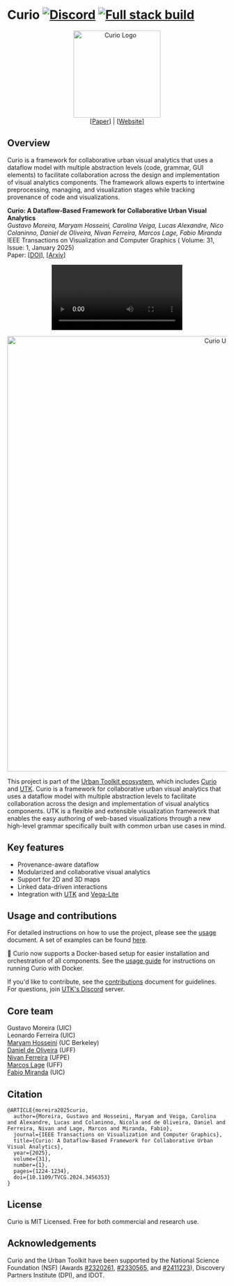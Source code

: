 # Curio [![Discord](https://img.shields.io/badge/Discord-738ADB)](https://discord.gg/vjpSMSJR8r) [![Full stack build](https://github.com/urban-toolkit/curio/actions/workflows/docker-compose.yml/badge.svg)](https://github.com/urban-toolkit/curio/actions/workflows/docker-compose.yml)

<div align="center">
  <img src="https://github.com/urban-toolkit/curio/blob/main/logo.png?raw=true" alt="Curio Logo" height="200"/></br>
  [<a href="https://arxiv.org/abs/2408.06139">Paper</a>] | [<a href="https://urbantk.org/curio">Website</a>]
</div>

## Overview

Curio is a framework for collaborative urban visual analytics that uses a dataflow model with multiple abstraction levels (code, grammar, GUI elements) to facilitate collaboration across the design and implementation of visual analytics components. The framework allows experts to intertwine preprocessing, managing, and visualization stages while tracking provenance of code and visualizations.

**Curio: A Dataflow-Based Framework for Collaborative Urban Visual Analytics**  
*Gustavo Moreira, Maryam Hosseini, Carolina Veiga, Lucas Alexandre, Nico Colaninno, Daniel de Oliveira, Nivan Ferreira, Marcos Lage, Fabio Miranda*  
IEEE Transactions on Visualization and Computer Graphics ( Volume: 31, Issue: 1, January 2025)  
Paper: [[DOI](https://doi.org/10.1109/TVCG.2024.3456353)], [[Arxiv](https://arxiv.org/abs/2408.06139)]

<div align="center">
  <video src="https://github.com/urban-toolkit/curio/assets/2387594/6d29bda8-5e94-4496-a4ae-fd55adff024f" />
</div>

<p align="center">
  <img src="https://github.com/urban-toolkit/curio/blob/main/banner.jpg?raw=true" alt="Curio Use Cases" width="1000"/>
</p>

This project is part of the [Urban Toolkit ecosystem](https://urbantk.org), which includes [Curio](https://github.com/urban-toolkit/curio/) and [UTK](https://github.com/urban-toolkit/utk). Curio is a framework for collaborative urban visual analytics that uses a dataflow model with multiple abstraction levels to facilitate collaboration across the design and implementation of visual analytics components. UTK is a flexible and extensible visualization framework that enables the easy authoring of web-based visualizations through a new high-level grammar specifically built with common urban use cases in mind. 

## Key features
- Provenance-aware dataflow
- Modularized and collaborative visual analytics
- Support for 2D and 3D maps
- Linked data-driven interactions  
- Integration with [UTK](https://urbantk.org) and [Vega-Lite](https://vega.github.io/vega-lite/)

## Usage and contributions
For detailed instructions on how to use the project, please see the [usage](docs/USAGE.md) document. A set of examples can be found [here](https://github.com/urban-toolkit/curio/tree/main/docs). 

🚀 Curio now supports a Docker-based setup for easier installation and orchestration of all components. See the [usage guide](docs/USAGE.md) for instructions on running Curio with Docker.

If you'd like to contribute, see the [contributions](docs/CONTRIBUTIONS.md) document for guidelines. For questions, join [UTK's Discord](https://discord.gg/vjpSMSJR8r) server.



## Core team

Gustavo Moreira (UIC)  
Leonardo Ferreira (UIC)  
[Maryam Hosseini](https://www.maryamhosseini.me/) (UC Berkeley)  
[Daniel de Oliveira](http://www2.ic.uff.br/~danielcmo/) (UFF)  
[Nivan Ferreira](https://www.cin.ufpe.br/~nivan/) (UFPE)  
[Marcos Lage](http://www.ic.uff.br/~mlage/) (UFF)  
[Fabio Miranda](https://fmiranda.me) (UIC)  

## Citation

```
@ARTICLE{moreira2025curio,
  author={Moreira, Gustavo and Hosseini, Maryam and Veiga, Carolina and Alexandre, Lucas and Colaninno, Nicola and de Oliveira, Daniel and Ferreira, Nivan and Lage, Marcos and Miranda, Fabio},
  journal={IEEE Transactions on Visualization and Computer Graphics}, 
  title={Curio: A Dataflow-Based Framework for Collaborative Urban Visual Analytics}, 
  year={2025},
  volume={31},
  number={1},
  pages={1224-1234},
  doi={10.1109/TVCG.2024.3456353}
}

```

## License
Curio is MIT Licensed. Free for both commercial and research use.


## Acknowledgements
Curio and the Urban Toolkit have been supported by the National Science Foundation (NSF) (Awards [#2320261](https://www.nsf.gov/awardsearch/showAward?AWD_ID=2320261), [#2330565](https://www.nsf.gov/awardsearch/showAward?AWD_ID=2330565), and [#2411223](https://www.nsf.gov/awardsearch/showAward?AWD_ID=2411223)), Discovery Partners Institute (DPI), and IDOT.
